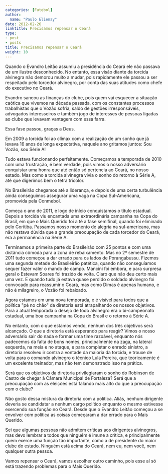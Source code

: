 ```yaml
---
categories: [Futebol]
author:
  name: "Paulo Elienay"
date: 2012-02-26
linktitle: Precisamos repensar o Ceará
type:
- post
- posts
title: Precisamos repensar o Ceará
weight: 10
---
```

Quando o Evandro Leitão assumiu a presidência do Ceará ele não passava de um ilustre desconhecido. No entanto, essa visão diante da torcida alvinegra não demorou muito a mudar, pois rapidamente ele passou a ser respeitado pelo torcedor alvinegro, por conta das suas atitudes como chefe do executivo no Ceará.

Evandro saneou as finanças do clube, pois quem vai esquecer a situação caótica que vivemos na década passada, com os constantes processos trabalhistas que o Vozão sofria, saldo de gestões irresponsáveis, advogados interesseiros e também jogo de interesses de pessoas ligadas ao clube que levavam vantagem com essa farra.

Essa fase passou, graças a Deus.

Em 2009 a torcida foi ao clímax com a realização de um sonho que já levava 16 anos de longa expectativa, naquele ano gritamos juntos: Sou Vozão, sou Série A!

Tudo estava funcionando perfeitamente. Começamos a temporada de 2010 com uma frustração, é bem verdade, pois vimos o nosso adversário conquistar uma honra que até então só pertencia ao Ceará, no nosso estado. Mas como a torcida alvinegra vivia o sonho do retorno à Série A, até que digerimos bem o tetra tricolor.

No Brasileirão chegamos até a liderança, e depois de uma certa turbulência ainda conseguimos assegurar uma vaga na Copa Sul-Americana, promovida pela Conmebol.

Começa o ano de 2011, e logo de início conquistamos o título estadual. Depois a torcida viu encantada uma extraordinária campanha na Copa do Brasil, em que o Mais Querido foi a té a fase semifinal, quando foi eliminado pelo Coritiba. Passamos nosso momento de alegria na sul-americana, mas não restava dúvida que a grande preocupação de cada torcedor do Ceará, era a permanência na Série A.

Terminamos a primeira parte do Brasileirão com 25 pontos e com uma distância cômoda para a zona de rebaixamento. Mas no 2º semestre de 2011 tudo começou a dar errado para os lados de Porangabussu. Fizemos uma segunda metade do Brasileirão patética, quando não conseguíamos sequer fazer valer o mando de campo. Mancini foi embora, e para surpresa geral o Estevam Soares foi trazido de volta. Claro que não deu certo mais uma vez. E quando tudo já estava quase perdido o soldado alvinegro foi convocado para reassumir o Ceará, mas como Dimas é apenas humano, e não é milagreiro, o Vozão foi rebaixado.

Agora estamos em uma nova temporada, e é visível para todos que a política "pé no chão" da diretoria está atrapalhando os nossos objetivos. Para a atual temporada o desejo de todo alvinegro era o bi-campeonato estadual, uma boa campanha na Copa do Brasil e o retorno à Série A.

No entanto, com o que estamos vendo, nenhum dos três objetivos será alcançado. O que a diretoria está esperando para reagir? Vimos o nosso adversário sair do nada e formar uma time razoável, enquanto nós padecemos da falta de bons nomes, principalmente na zaga, na lateral esquerda, na meia e no ataque, e para completar o enredo sinistro, a diretoria resolveu ir contra a vontade da maioria da torcida, e trouxe de volta para o comando alvinegro o técnico Lula Pereira, que teoricamente é um excelente treinador, mas não tem demonstrado isso na prática.

Será que os objetivos da diretoria privilegiaram o sonho do Robinson de Castro de chegar à Câmara Municipal de Fortaleza? Será que a preocupação com as eleições está falando mais alto do que a preocupação com o clube?

Não gosto dessa mistura da diretoria com a política. Aliás, nenhum dirigente deveria se candidatar a nenhum cargo político enquanto o mesmo estivesse exercendo sua função no Ceará. Desde que o Evandro Leitão começou a se envolver com política as coisas começaram a dar errado para o Mais Querido. 

Sei que algumas pessoas não admitem críticas aos dirigentes alvinegros, mas devo lembrar a todos que ninguém é imune a crítica, e principalmente quem exerce uma função tão importante, como a de presidente do maior clube do estado. Ninguém está acima do Ceará, nem eu, nem você, nem qualquer outra pessoa.

Vamos repensar o Ceará, vamos escolher outro caminho, pois esse aí só está trazendo problemas para o Mais Querido.
